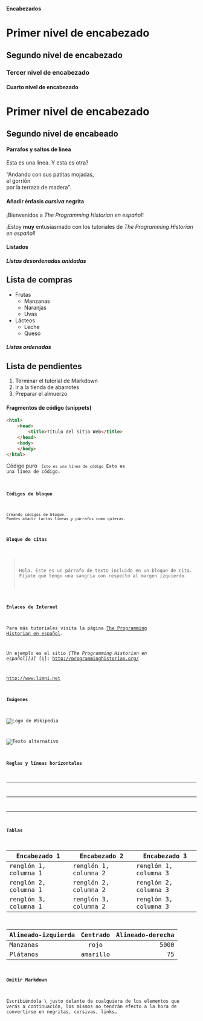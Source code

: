 #### Encabezados

# Primer nivel de encabezado
## Segundo nivel de encabezado
### Tercer nivel de encabezado
#### Cuarto nivel de encabezado

Primer nivel de encabezado
==========================

Segundo nivel de encabeado
--------------------------

#### Parrafos y saltos de linea

Esta es una linea.
Y esta es otra?

“Andando con sus patitas mojadas,  
el gorrión  
por la terraza de madera”.

#### Añadir énfasis *cursiva* __negrita__

¡Bienvenidos a *The Programming Historian en español*!

¡Estoy **muy** entusiasmado con los tutoriales de _The Programming Historian en español_!

#### Listados

##### Listas desordenadas anidadas 

Lista de compras
---------------
* Frutas
  * Manzanas
  * Naranjas
  * Uvas
* Lácteos
  * Leche
  * Queso

##### Listas ordenadas

Lista de pendientes
------------------
1. Terminar el tutorial de Markdown
2. Ir a la tienda de abarrotes
3. Preparar el almuerzo

#### Fragmentos de código (snippets)

```html
<html>
    <head>
        <title>Título del sitio Web</title>
    </head>
    <body>
    </body>
</html>
```

Código puro <code>
`Esto es una línea de código`
    Esto es una línea de código.

#### Códigos de bloque
~~~
Creando códigos de bloque.
Puedes añadir tantas líneas y párrafos como quieras.  
~~~

#### Bloque de citas

> Hola. Éste es un párrafo de texto incluido en un bloque de cita. Fíjate que tengo una sangría con respecto al margen izquierdo.

#### Enlaces de Internet
Para más tutoriales visita la página [The Programming Historian en español](/es).

Un ejemplo es el sitio *[The Programming Historian en español][1]*
[1]: http://programminghistorian.org/

<http://www.limni.net>


#### Imágenes
![Logo de Wikipedia](https://upload.wikimedia.org/wikipedia/en/8/80/Wikipedia-logo-v2.svg "Wikipedia logo")

![Texto alternativo](/ruta/a/la/imagen.jpg "Título alternativo")

#### Reglas y líneas horizontales
___
* * *
- - - - - -

#### Tablas
| Encabezado 1 | Encabezado 2 | Encabezado 3 |
| --------- | --------- | --------- |
| renglón 1, columna 1 | renglón 1, columna 2 | renglón 1, columna 3|
| renglón 2, columna 1 | renglón 2, columna 2 | renglón 2, columna 3|
| renglón 3, columna 1 | renglón 3, columna 2 | renglón 3, columna 3|

| Alineado-izquierda | Centrado | Alineado-derecha |
| :-------- | :-------: | --------: |
| Manzanas | rojo | 5000 |
| Plátanos | amarillo | 75 |


#### Omitir Markdown
Escribiéndola \ justo delante de cualquiera de los elementos que verás a continuación, los mismos no tendrán efecto a la hora de convertirse en negritas, cursivas, links…
